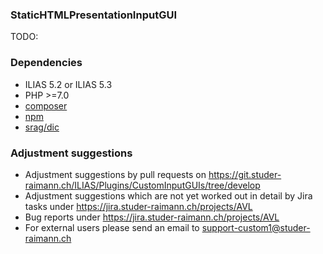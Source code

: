 ### StaticHTMLPresentationInputGUI
TODO: 

### Dependencies
* ILIAS 5.2 or ILIAS 5.3
* PHP >=7.0
* [composer](https://getcomposer.org)
* [npm](https://nodejs.org)
* [srag/dic](https://packagist.org/packages/srag/dic)

### Adjustment suggestions
* Adjustment suggestions by pull requests on https://git.studer-raimann.ch/ILIAS/Plugins/CustomInputGUIs/tree/develop
* Adjustment suggestions which are not yet worked out in detail by Jira tasks under https://jira.studer-raimann.ch/projects/AVL
* Bug reports under https://jira.studer-raimann.ch/projects/AVL
* For external users please send an email to support-custom1@studer-raimann.ch
